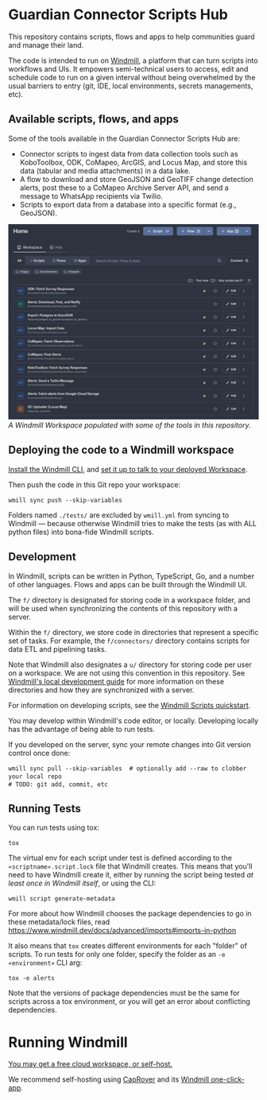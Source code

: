 # Guardian Connector Scripts Hub

This repository contains scripts, flows and apps to help communities guard and manage their land.

The code is intended to run on [Windmill](https://www.windmill.dev/), a platform that
can turn scripts into workflows and UIs.  It empowers semi-technical users to access, edit and schedule code 
to run on a given interval without being overwhelmed by the usual barriers to entry (git, IDE, local environments,
secrets managements, etc).

## Available scripts, flows, and apps

Some of the tools available in the Guardian Connector Scripts Hub are:

* Connector scripts to ingest data from data collection tools such as KoboToolbox, ODK, CoMapeo, ArcGIS, and Locus Map, 
  and store this data (tabular and media attachments) in a data lake. 
* A flow to download and store GeoJSON and GeoTIFF change detection alerts, post these to a CoMapeo Archive Server 
  API, and send a message to WhatsApp recipients via Twilio.
* Scripts to export data from a database into a specific format (e.g., GeoJSON).

![Available scripts, flows, and apps in gc-scripts-hub](gc-scripts-hub.jpg)
_A Windmill Workspace populated with some of the tools in this repository._

## Deploying the code to a Windmill workspace

[Install the Windmill CLI](https://www.windmill.dev/docs/advanced/cli), and
[set it up to talk to your deployed Workspace](https://www.windmill.dev/docs/advanced/cli/workspace-management).

Then push the code in this Git repo your workspace:

    wmill sync push --skip-variables

Folders named `./tests/` are excluded by `wmill.yml` from syncing to Windmill —
because otherwise Windmill tries to make the tests (as with ALL python files) into bona-fide Windmill scripts.

## Development

In Windmill, scripts can be written in Python, TypeScript, Go, and a number of other languages. Flows and apps can 
be built through the Windmill UI.

The `f/` directory is designated for storing code in a workspace folder, and will be used when synchronizing the contents 
of this repository with a server.

Within the `f/` directory, we store code in directories that represent a specific set of tasks. For example, the 
`f/connectors/` directory contains scripts for data ETL and pipelining tasks.

Note that Windmill also designates a `u/` directory for storing code per user on a workspace. We are not using this 
convention in this repository. See [Windmill's local development guide](https://www.windmill.dev/docs/advanced/local_development) 
for more information on these directories and how they are synchronized with a server.

For information on developing scripts, see the [Windmill Scripts quickstart](https://www.windmill.dev/docs/getting_started/scripts_quickstart).

You may develop within Windmill's code editor, or locally.  Developing locally has the advantage
of being able to run tests.

If you developed on the server, sync your remote changes into Git version control once done:

    wmill sync pull --skip-variables  # optionally add --raw to clobber your local repo
    # TODO: git add, commit, etc


## Running Tests

You can run tests using tox:

    tox

The virtual env for each script under test is defined according to the
`«scriptname».script.lock` file that Windmill creates.  This means that you'll need to have
Windmill create it, either by running the script being tested _at least once in Windmill itself_, or using the CLI:

    wmill script generate-metadata

For more about how Windmill chooses the package dependencies to go in these
metadata/lock files, read https://www.windmill.dev/docs/advanced/imports#imports-in-python

It also means that `tox` creates different environments for each "folder" of scripts.
To run tests for only one folder, specify the folder as an `-e «environment»` CLI arg:

    tox -e alerts

Note that the versions of package dependencies must be the same for scripts across a tox environment,
or you will get an error about conflicting dependencies.

# Running Windmill

[You may get a free cloud workspace, or self-host.](https://www.windmill.dev/docs/getting_started/how_to_use_windmill)

We recommend self-hosting using [CapRover](https://caprover.com/) and its
[Windmill one-click-app](https://github.com/caprover/one-click-apps/blob/master/public/v4/apps/windmill.yml).
